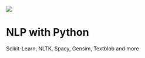 
![](https://komarev.com/ghpvc/?username=RakeshKumar045&color=blue)

# NLP with Python
Scikit-Learn, NLTK, Spacy, Gensim, Textblob and more
